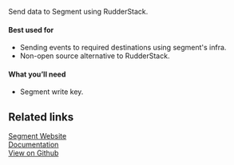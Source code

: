 Send data to Segment using RudderStack.

#### Best used for

- Sending events to required destinations using segment's infra.
- Non-open source alternative to RudderStack.

#### What you’ll need

- Segment write key.

## Related links

[Segment Website][]  
[Documentation][]  
[View on Github][]

[//]: # "These are reference links used in the body of this note and get stripped out when the markdown processor does its job. There is no need to format nicely because it shouldn't be seen. Thanks SO - http://stackoverflow.com/questions/4823468/store-comments-in-markdown-syntax"
[segment website]: https://segment.com/
[documentation]: https://docs.rudderstack.com
[view on github]: https://github.com/rudderlabs/rudder-server
